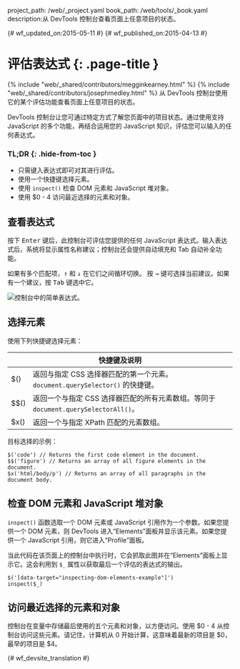 project_path: /web/_project.yaml
book_path: /web/tools/_book.yaml
description:从 DevTools 控制台查看页面上任意项目的状态。

{# wf_updated_on:2015-05-11 #}
{# wf_published_on:2015-04-13 #}

# 评估表达式 {: .page-title }

{% include "web/_shared/contributors/megginkearney.html" %}
{% include "web/_shared/contributors/josephmedley.html" %}
从 DevTools 控制台使用它的某个评估功能查看页面上任意项目的状态。

DevTools 控制台让您可通过特定方式了解您页面中的项目状态。通过使用支持 JavaScript 的多个功能，再结合运用您的 JavaScript 知识，评估您可以输入的任何表达式。





### TL;DR {: .hide-from-toc }
- 只需键入表达式即可对其进行评估。
- 使用一个快捷键选择元素。
- 使用  <code>inspect()</code> 检查 DOM 元素和 JavaScript 堆对象。
- 使用 $0 - 4 访问最近选择的元素和对象。


## 查看表达式

按下 <kbd class="kbd">Enter</kbd> 键后，此控制台可评估您提供的任何 JavaScript 表达式。输入表达式后，系统将显示属性名称建议；控制台还会提供自动填充和 Tab 自动补全功能。





如果有多个匹配项，<kbd class="kbd">↑</kbd> 和 <kbd class="kbd">↓</kbd> 在它们之间循环切换。
按 <kbd class="kbd">→</kbd> 键可选择当前建议。如果有一个建议，按 <kbd class="kbd">Tab</kbd> 键选中它。



![控制台中的简单表达式。](images/evaluate-expressions.png)

## 选择元素

使用下列快捷键选择元素：

<table class="responsive">
  <thead>
    <tr>
      <th colspan="2">快捷键及说明</th>
    </tr>
  </thead>
  <tbody>
    <tr>
      <td data-th="Shortcut">$()</td>
      <td data-th="Description">返回与指定 CSS 选择器匹配的第一个元素。 <code>document.querySelector()</code> 的快捷键。</td>
    </tr>
    <tr>
      <td data-th="Shortcut">$$()</td>
      <td data-th="Description">返回一个与指定 CSS 选择器匹配的所有元素数组。等同于 <code>document.querySelectorAll()</code>。</td>
    </tr>
    <tr>
      <td data-th="Shortcut">$x()</td>
      <td data-th="Description">返回一个与指定 XPath 匹配的元素数组。</td>
    </tr>
  </tbody>
</table>

目标选择的示例：

    $('code') // Returns the first code element in the document.
    $$('figure') // Returns an array of all figure elements in the document.
    $x('html/body/p') // Returns an array of all paragraphs in the document body.

## 检查 DOM 元素和 JavaScript 堆对象

`inspect()` 函数选取一个 DOM 元素或 JavaScript 引用作为一个参数。如果您提供一个 DOM 元素，则 DevTools 进入“Elements”面板并显示该元素。如果您提供一个 JavaScript 引用，则它进入“Profile”面板。






当此代码在该页面上的控制台中执行时，它会抓取此图并在“Elements”面板上显示它。这会利用到 `$_` 属性以获取最后一个评估的表达式的输出。




    $('[data-target="inspecting-dom-elements-example"]')
    inspect($_)

## 访问最近选择的元素和对象

控制台在变量中存储最后使用的五个元素和对象，以方便访问。使用 $0 - 4 从控制台访问这些元素。请记住，计算机从 0 开始计算，这意味着最新的项目是 $0，最早的项目是 $4。







{# wf_devsite_translation #}
